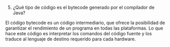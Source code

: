 5. ¿Qué tipo de código es el bytecode generado por el compilador de Java?

El código bytecode es un código intermediario, que ofrece la posibilidad de garantizar el rendimiento de un programa en todas las plataformas. Lo que hace este código es interpretar los comandos del código fuente y los traduce al lenguaje de destino requerido para cada hardware.
